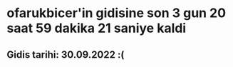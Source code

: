 # ofarukbicer'in gidisine son 3 gun 20 saat 59 dakika 21 saniye kaldi

## Gidis tarihi: 30.09.2022 :(